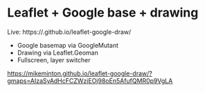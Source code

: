 # Leaflet + Google base + drawing

Live: https://<YOUR-GITHUB-USERNAME>.github.io/leaflet-google-draw/

- Google basemap via GoogleMutant
- Drawing via Leaflet.Geoman
- Fullscreen, layer switcher

https://mikeminton.github.io/leaflet-google-draw/?gmaps=AIzaSyAdHcFCZWzjEOj98oEn5AfufQMR0p9VgLA
